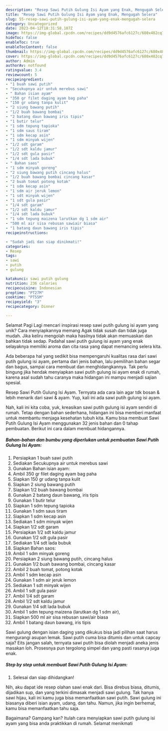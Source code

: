 ```yaml
---
description: "Resep Sawi Putih Gulung Isi Ayam yang Enak, Mengugah Selera"
title: "Resep Sawi Putih Gulung Isi Ayam yang Enak, Mengugah Selera"
slug: 55-resep-sawi-putih-gulung-isi-ayam-yang-enak-mengugah-selera
category: Uncategorized
date: 2023-04-12T18:31:58.107Z
image: https://img-global.cpcdn.com/recipes/dd9d4576afc6127c/680x482cq70/sawi-putih-gulung-isi-ayam-foto-resep-utama.jpg
hideToc: false
enableToc: true
enableTocContent: false
thumbnail: https://img-global.cpcdn.com/recipes/dd9d4576afc6127c/680x482cq70/sawi-putih-gulung-isi-ayam-foto-resep-utama.jpg
cover: https://img-global.cpcdn.com/recipes/dd9d4576afc6127c/680x482cq70/sawi-putih-gulung-isi-ayam-foto-resep-utama.jpg
author: Admin
authorAv: notfound
ratingvalue: 3.4
reviewcount: 5
recipeingredient:
- "1 buah sawi putih"
- "Secukupnya air untuk merebus sawi"
- " Bahan isian ayam"
- "350 gr filet daging ayam bag paha"
- "150 gr udang tanpa kulit"
- "2 siung bawang putih"
- "1/2 buah bawang bombai"
- "2 batang daun bawang iris tipis"
- "1 butir telur"
- "1 sdm tepung tapioka"
- "1 sdm saus tiram"
- "1 sdm kecap asin"
- "1 sdm minyak wijen"
- "1/2 sdt garam"
- "1/2 sdt kaldu jamur"
- "1/2 sdt gula pasir"
- "1/4 sdt lada bubuk"
- " Bahan saos"
- "1 sdm minyak goreng"
- "2 siung bawang putih cincang halus"
- "1/2 buah bawang bombai cincang kasar"
- "2 buah tomat potong kotak"
- "1 sdm kecap asin"
- "1 sdm air jeruk lemon"
- "1 sdt minyak wijen"
- "1 sdt gula pasir"
- "1/4 sdt garam"
- "1/2 sdt kaldu jamur"
- "1/4 sdt lada bubuk"
- "1 sdm tepung maizena larutkan dg 1 sdm air"
- "500 ml air sisa rebusan sawiair biasa"
- "1 batang daun bawang iris tipis"
recipeinstructions:

- "Sudah jadi dan siap dinikmati!"
categories:
- Resep
tags:
- sawi
- putih
- gulung

katakunci: sawi putih gulung 
nutrition: 236 calories
recipecuisine: Indonesian
preptime: "PT27M"
cooktime: "PT55M"
recipeyield: "3"
recipecategory: Dinner

---
```



Selamat Pagi Lagi mencari inspirasi resep sawi putih gulung isi ayam yang unik? Cara menyiapkannya memang Agak tidak susah dan tidak juga mudah. Jika keliru mengolah maka hasilnya tidak akan memuaskan dan bahkan tidak sedap. Padahal sawi putih gulung isi ayam yang enak selayaknya memiliki aroma dan cita rasa yang dapat memancing selera kita.


Ada beberapa hal yang sedikit bisa mempengaruhi kualitas rasa dari sawi putih gulung isi ayam, pertama dari jenis bahan, lalu pemilihan bahan segar dan bagus, sampai cara membuat dan menghidangkannya. Tak perlu bingung jika hendak menyiapkan sawi putih gulung isi ayam enak di rumah, karena asal sudah tahu caranya maka hidangan ini mampu menjadi sajian spesial.

Resep Sawi Putih Gulung Isi Ayam. Ternyata ada cara lain agar tdk bosan &amp; lebih menarik dari sawi &amp; ayam. Yup, kali ini ada sawi putih gulung isi ayam.


Nah, kali ini kita coba, yuk, kreasikan sawi putih gulung isi ayam sendiri di rumah. Tetap dengan bahan sederhana, hidangan ini bisa memberi manfaat untuk membantu menjaga kesehatan tubuh kita. Kamu bisa membuat Sawi Putih Gulung Isi Ayam menggunakan 32 jenis bahan dan 0 tahap pembuatan. Berikut ini cara dalam membuat hidangannya.

<!--inarticleads1-->

##### Bahan-bahan dan bumbu yang diperlukan untuk pembuatan Sawi Putih Gulung Isi Ayam:

1. Persiapkan 1 buah sawi putih
1. Sediakan Secukupnya air untuk merebus sawi
1. Gunakan  Bahan isian ayam:
1. Ambil 350 gr filet daging ayam bag paha
1. Siapkan 150 gr udang tanpa kulit
1. Siapkan 2 siung bawang putih
1. Siapkan 1/2 buah bawang bombai
1. Gunakan 2 batang daun bawang, iris tipis
1. Gunakan 1 butir telur
1. Siapkan 1 sdm tepung tapioka
1. Gunakan 1 sdm saus tiram
1. Siapkan 1 sdm kecap asin
1. Sediakan 1 sdm minyak wijen
1. Siapkan 1/2 sdt garam
1. Persiapkan 1/2 sdt kaldu jamur
1. Gunakan 1/2 sdt gula pasir
1. Sediakan 1/4 sdt lada bubuk
1. Siapkan  Bahan saos:
1. Ambil 1 sdm minyak goreng
1. Persiapkan 2 siung bawang putih, cincang halus
1. Gunakan 1/2 buah bawang bombai, cincang kasar
1. Ambil 2 buah tomat, potong kotak
1. Ambil 1 sdm kecap asin
1. Gunakan 1 sdm air jeruk lemon
1. Sediakan 1 sdt minyak wijen
1. Ambil 1 sdt gula pasir
1. Ambil 1/4 sdt garam
1. Ambil 1/2 sdt kaldu jamur
1. Gunakan 1/4 sdt lada bubuk
1. Ambil 1 sdm tepung maizena (larutkan dg 1 sdm air),
1. Siapkan 500 ml air sisa rebusan sawi/air biasa
1. Ambil 1 batang daun bawang, iris tipis


Sawi gulung dengan isian daging yang dikukus bisa jadi pilihan saat harus mengurangi asupan lemak. Sawi putih cuma bisa ditumis dan untuk capcay saja? Eits jangan salah, ternyata sawi putih bisa diolah menjadi aneka jenis masakan loh. Prosesnya pun tergolong simpel dan yang pasti rasanya juga enak. 

<!--inarticleads2-->

##### Step by step untuk membuat Sawi Putih Gulung Isi Ayam:


1. Selesai dan siap dihidangkan!

Nih, aku dapat ide resep olahan sawi enak dari. Bisa direbus biasa, ditumis, dijadikan sup, dan yang terkini dimasak menjadi sawi gulung. Tak hanya sawi hijau, kali ini kamu juga bisa memanfaatkan sawi putih. Sawi gulung ini biasanya diberi isian ayam, udang, dan tahu. Namun, jika ingin berhemat, kamu bisa memanfaatkan tahu saja. 

Bagaimana? Gampang kan? Itulah cara menyiapkan sawi putih gulung isi ayam yang bisa anda praktikkan di rumah. Selamat menikmati
